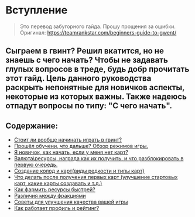 # Вступление
>Это перевод забугорного гайда. Прошу прощения за ошибки. Оригинал: https://teamrankstar.com/beginners-guide-to-gwent/

Сыграем в гвинт? Решил вкатится, но не знаешь с чего начать? Чтобы не задавать глупых вопросов в треде, будь добр прочитать этот гайд. Цель данного руководства раскрыть непонятные для новичков аспекты, некоторые из которых важны. Также надеюсь отпадут вопросы по типу: "С чего начать". 
------
Содержание:
------
+ [Стоит ли вообще начинать играть в гвинт?](0.md)
+ [Прошёл обучени, что дальше? Обзор режимов игры.](1.md) 
+ [Я новичок, как начать, если у меня нет карт?](2.md) 
+ [Валюта\ресурсы, награда как их получить, и что разблокировать в первую очередь.](3.md)
+ [Создание колод и карт(виды редкости и типы карт)](4.md)
+ [Что делать после получения первых карт (улучшение стартовых карт, какие карты создавать и т.д.)](5.md)
+ [Как фармить ресурсы быстрей?](6.md)
+ [Различия между фракциями](7.md)
+ [Советы для улучшения качества вашей игры](8.md)
+ [Как работает профиль и рейтинг?](9.md)
